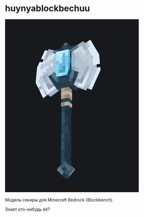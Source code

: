 # huynyablockbechuu

![g banner](ale.png)

  Модель секиры для Minecraft Bedrock (Blockbench)

Знает кто-нибудь её?
